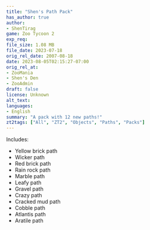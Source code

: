 ```yaml
---
title: "Shen's Path Pack"
has_author: true
author: 
- ShenTirag
game: Zoo Tycoon 2
exp_req: 
file_size: 1.08 MB
file_date: 2023-07-18
orig_rel_date: 2007-08-18
date: 2023-08-05T02:15:27-07:00
orig_rel_at: 
- ZooMania
- Shen's Den
- ZooAdmin
draft: false
license: Unknown
alt_text: 
languages:
- English
summary: "A pack with 12 new paths!"
zt2tags: ["All", "ZT2", "Objects", "Paths", "Packs"]
---
```


Includes:

- Yellow brick path
- Wicker path
- Red brick path
- Rain rock path
- Marble path
- Leafy path
- Gravel path
- Crazy path
- Cracked mud path
- Cobble path
- Atlantis path
- Aratile path